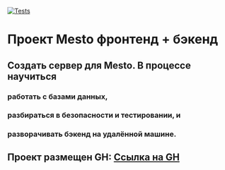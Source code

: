 [![Tests](../../actions/workflows/tests-13-sprint.yml/badge.svg)](../../actions/workflows/tests-13-sprint.yml)

# Проект Mesto фронтенд + бэкенд

## Создать сервер для Mesto. В процессе научиться 

### работать с базами данных, 
### разбираться в безопасности и тестировании, и 
### разворачивать бэкенд на удалённой машине. 


## Проект размещен GH: [Ссылка на GH](https://github.com/IgorSmirnof/express-mesto-gha)


